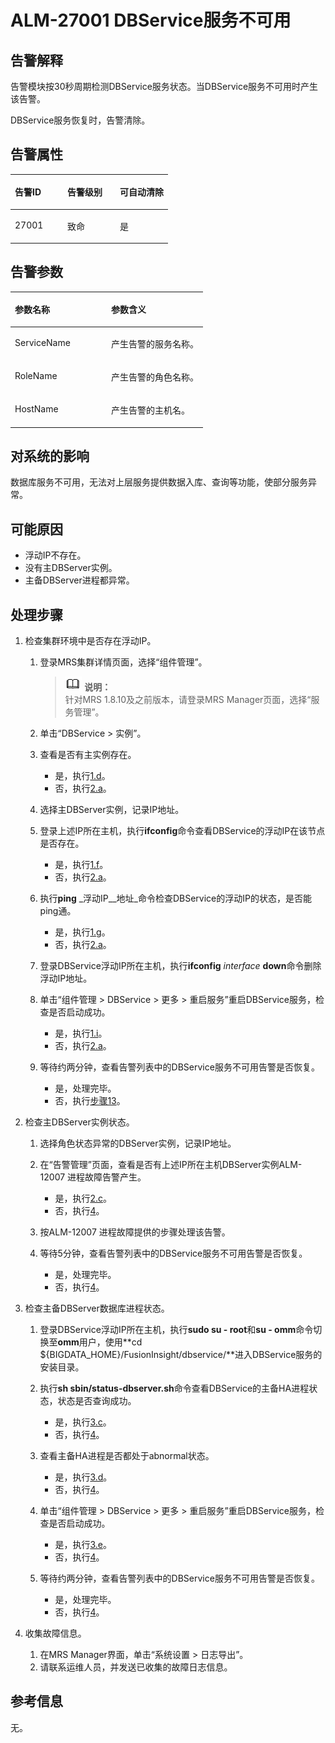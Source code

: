 # ALM-27001 DBService服务不可用<a name="ZH-CN_TOPIC_0191883115"></a>

## 告警解释<a name="zh-cn_topic_0191813879_section48728718"></a>

告警模块按30秒周期检测DBService服务状态。当DBService服务不可用时产生该告警。

DBService服务恢复时，告警清除。

## 告警属性<a name="zh-cn_topic_0191813879_section35905280"></a>

<a name="zh-cn_topic_0191813879_table60151347"></a>
<table><thead align="left"><tr id="zh-cn_topic_0191813879_row54597003"><th class="cellrowborder" valign="top" width="33.33333333333333%" id="mcps1.1.4.1.1"><p id="zh-cn_topic_0191813879_p60281111"><a name="zh-cn_topic_0191813879_p60281111"></a><a name="zh-cn_topic_0191813879_p60281111"></a>告警ID</p>
</th>
<th class="cellrowborder" valign="top" width="33.33333333333333%" id="mcps1.1.4.1.2"><p id="zh-cn_topic_0191813879_p50931783"><a name="zh-cn_topic_0191813879_p50931783"></a><a name="zh-cn_topic_0191813879_p50931783"></a>告警级别</p>
</th>
<th class="cellrowborder" valign="top" width="33.33333333333333%" id="mcps1.1.4.1.3"><p id="zh-cn_topic_0191813879_p31833731"><a name="zh-cn_topic_0191813879_p31833731"></a><a name="zh-cn_topic_0191813879_p31833731"></a>可自动清除</p>
</th>
</tr>
</thead>
<tbody><tr id="zh-cn_topic_0191813879_row28395444"><td class="cellrowborder" valign="top" width="33.33333333333333%" headers="mcps1.1.4.1.1 "><p id="zh-cn_topic_0191813879_p18329666"><a name="zh-cn_topic_0191813879_p18329666"></a><a name="zh-cn_topic_0191813879_p18329666"></a>27001</p>
</td>
<td class="cellrowborder" valign="top" width="33.33333333333333%" headers="mcps1.1.4.1.2 "><p id="zh-cn_topic_0191813879_p8307988"><a name="zh-cn_topic_0191813879_p8307988"></a><a name="zh-cn_topic_0191813879_p8307988"></a>致命</p>
</td>
<td class="cellrowborder" valign="top" width="33.33333333333333%" headers="mcps1.1.4.1.3 "><p id="zh-cn_topic_0191813879_p1858451"><a name="zh-cn_topic_0191813879_p1858451"></a><a name="zh-cn_topic_0191813879_p1858451"></a>是</p>
</td>
</tr>
</tbody>
</table>

## 告警参数<a name="zh-cn_topic_0191813879_section54712068"></a>

<a name="zh-cn_topic_0191813879_table16316838"></a>
<table><thead align="left"><tr id="zh-cn_topic_0191813879_row11041789"><th class="cellrowborder" valign="top" width="50%" id="mcps1.1.3.1.1"><p id="zh-cn_topic_0191813879_p21969731"><a name="zh-cn_topic_0191813879_p21969731"></a><a name="zh-cn_topic_0191813879_p21969731"></a>参数名称</p>
</th>
<th class="cellrowborder" valign="top" width="50%" id="mcps1.1.3.1.2"><p id="zh-cn_topic_0191813879_p34717793"><a name="zh-cn_topic_0191813879_p34717793"></a><a name="zh-cn_topic_0191813879_p34717793"></a>参数含义</p>
</th>
</tr>
</thead>
<tbody><tr id="zh-cn_topic_0191813879_row60677888"><td class="cellrowborder" valign="top" width="50%" headers="mcps1.1.3.1.1 "><p id="zh-cn_topic_0191813879_p15961928"><a name="zh-cn_topic_0191813879_p15961928"></a><a name="zh-cn_topic_0191813879_p15961928"></a>ServiceName</p>
</td>
<td class="cellrowborder" valign="top" width="50%" headers="mcps1.1.3.1.2 "><p id="zh-cn_topic_0191813879_p17847776"><a name="zh-cn_topic_0191813879_p17847776"></a><a name="zh-cn_topic_0191813879_p17847776"></a>产生告警的服务名称。</p>
</td>
</tr>
<tr id="zh-cn_topic_0191813879_row26412257"><td class="cellrowborder" valign="top" width="50%" headers="mcps1.1.3.1.1 "><p id="zh-cn_topic_0191813879_p59018101"><a name="zh-cn_topic_0191813879_p59018101"></a><a name="zh-cn_topic_0191813879_p59018101"></a>RoleName</p>
</td>
<td class="cellrowborder" valign="top" width="50%" headers="mcps1.1.3.1.2 "><p id="zh-cn_topic_0191813879_p15736877"><a name="zh-cn_topic_0191813879_p15736877"></a><a name="zh-cn_topic_0191813879_p15736877"></a>产生告警的角色名称。</p>
</td>
</tr>
<tr id="zh-cn_topic_0191813879_row7414170"><td class="cellrowborder" valign="top" width="50%" headers="mcps1.1.3.1.1 "><p id="zh-cn_topic_0191813879_p63676932"><a name="zh-cn_topic_0191813879_p63676932"></a><a name="zh-cn_topic_0191813879_p63676932"></a>HostName</p>
</td>
<td class="cellrowborder" valign="top" width="50%" headers="mcps1.1.3.1.2 "><p id="zh-cn_topic_0191813879_p57557895"><a name="zh-cn_topic_0191813879_p57557895"></a><a name="zh-cn_topic_0191813879_p57557895"></a>产生告警的主机名。</p>
</td>
</tr>
</tbody>
</table>

## 对系统的影响<a name="zh-cn_topic_0191813879_section22646572"></a>

数据库服务不可用，无法对上层服务提供数据入库、查询等功能，使部分服务异常。

## 可能原因<a name="zh-cn_topic_0191813879_section2492560"></a>

-   浮动IP不存在。
-   没有主DBServer实例。
-   主备DBServer进程都异常。

## 处理步骤<a name="zh-cn_topic_0191813879_section22433040"></a>

1.  检查集群环境中是否存在浮动IP。
    1.  登录MRS集群详情页面，选择“组件管理”。

        >![](public_sys-resources/icon-note.gif) **说明：**   
        >针对MRS 1.8.10及之前版本，请登录MRS Manager页面，选择“服务管理”。  

    2.  单击“DBService \> 实例”。
    3.  查看是否有主实例存在。
        -   是，执行[1.d](#zh-cn_topic_0191813879_step111)。
        -   否，执行[2.a](#zh-cn_topic_0191813879_step88)。

    4.  <a name="zh-cn_topic_0191813879_step111"></a>选择主DBServer实例，记录IP地址。
    5.  登录上述IP所在主机，执行**ifconfig**命令查看DBService的浮动IP在该节点是否存在。
        -   是，执行[1.f](#zh-cn_topic_0191813879_checkfloatip)。
        -   否，执行[2.a](#zh-cn_topic_0191813879_step88)。

    6.  <a name="zh-cn_topic_0191813879_checkfloatip"></a>执行**ping** _浮动IP__地址_命令检查DBService的浮动IP的状态，是否能ping通。
        -   是，执行[1.g](#zh-cn_topic_0191813879_findfloatip)。
        -   否，执行[2.a](#zh-cn_topic_0191813879_step88)。

    7.  <a name="zh-cn_topic_0191813879_findfloatip"></a>登录DBService浮动IP所在主机，执行**ifconfig** _interface_ **down**命令删除浮动IP地址。
    8.  单击“组件管理 \> DBService \> 更多 \> 重启服务”重启DBService服务，检查是否启动成功。
        -   是，执行[1.i](#zh-cn_topic_0191813879_resumealarm1)。
        -   否，执行[2.a](#zh-cn_topic_0191813879_step88)。

    9.  <a name="zh-cn_topic_0191813879_resumealarm1"></a>等待约两分钟，查看告警列表中的DBService服务不可用告警是否恢复。
        -   是，处理完毕。
        -   否，执行[步骤13](#zh-cn_topic_0191813879_loginact)。

2.  检查主DBServer实例状态。
    1.  <a name="zh-cn_topic_0191813879_step88"></a>选择角色状态异常的DBServer实例，记录IP地址。
    2.  在“告警管理”页面，查看是否有上述IP所在主机DBServer实例ALM-12007 进程故障告警产生。
        -   是，执行[2.c](#zh-cn_topic_0191813879_alarm27001)。
        -   否，执行[4](#zh-cn_topic_0191813879_li572522141314)。

    3.  <a name="zh-cn_topic_0191813879_alarm27001"></a>按ALM-12007 进程故障提供的步骤处理该告警。
    4.  等待5分钟，查看告警列表中的DBService服务不可用告警是否恢复。
        -   是，处理完毕。
        -   否，执行[4](#zh-cn_topic_0191813879_li572522141314)。

3.  检查主备DBServer数据库进程状态。
    1.  <a name="zh-cn_topic_0191813879_loginact"></a>登录DBService浮动IP所在主机，执行**sudo su - root**和**su - omm**命令切换至**omm**用户，使用**cd $\{BIGDATA\_HOME\}/FusionInsight/dbservice/**进入DBService服务的安装目录。
    2.  执行**sh sbin/status-dbserver.sh**命令查看DBService的主备HA进程状态，状态是否查询成功。
        -   是，执行[3.c](#zh-cn_topic_0191813879_loginactive)。
        -   否，执行[4](#zh-cn_topic_0191813879_li572522141314)。

    3.  <a name="zh-cn_topic_0191813879_loginactive"></a>查看主备HA进程是否都处于abnormal状态。
        -   是，执行[3.d](#zh-cn_topic_0191813879_recoverdb)。
        -   否，执行[4](#zh-cn_topic_0191813879_li572522141314)。

    4.  <a name="zh-cn_topic_0191813879_recoverdb"></a>单击“组件管理 \> DBService \> 更多 \> 重启服务”重启DBService服务，检查是否启动成功。
        -   是，执行[3.e](#zh-cn_topic_0191813879_resumealarm)。
        -   否，执行[4](#zh-cn_topic_0191813879_li572522141314)。

    5.  <a name="zh-cn_topic_0191813879_resumealarm"></a>等待约两分钟，查看告警列表中的DBService服务不可用告警是否恢复。
        -   是，处理完毕。
        -   否，执行[4](#zh-cn_topic_0191813879_li572522141314)。

4.  <a name="zh-cn_topic_0191813879_li572522141314"></a>收集故障信息。
    1.  在MRS Manager界面，单击“系统设置 \> 日志导出”。
    2.  请联系运维人员，并发送已收集的故障日志信息。


## 参考信息<a name="zh-cn_topic_0191813879_section570775"></a>

无。

